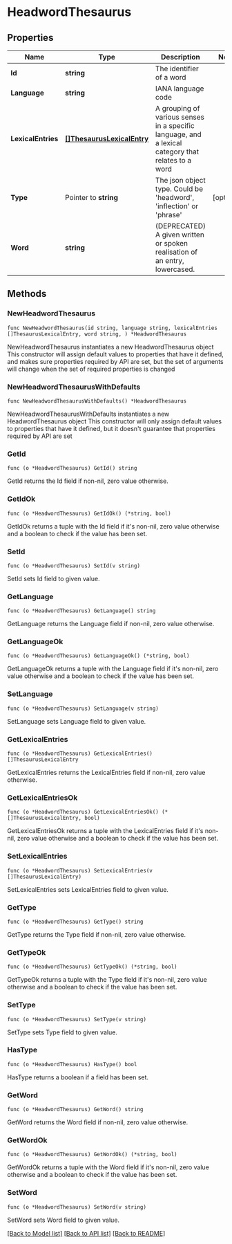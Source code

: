 # HeadwordThesaurus

## Properties

Name | Type | Description | Notes
------------ | ------------- | ------------- | -------------
**Id** | **string** | The identifier of a word | 
**Language** | **string** | IANA language code | 
**LexicalEntries** | [**[]ThesaurusLexicalEntry**](ThesaurusLexicalEntry.md) | A grouping of various senses in a specific language, and a lexical category that relates to a word | 
**Type** | Pointer to **string** | The json object type. Could be &#39;headword&#39;, &#39;inflection&#39; or &#39;phrase&#39; | [optional] 
**Word** | **string** | (DEPRECATED) A given written or spoken realisation of an entry, lowercased. | 

## Methods

### NewHeadwordThesaurus

`func NewHeadwordThesaurus(id string, language string, lexicalEntries []ThesaurusLexicalEntry, word string, ) *HeadwordThesaurus`

NewHeadwordThesaurus instantiates a new HeadwordThesaurus object
This constructor will assign default values to properties that have it defined,
and makes sure properties required by API are set, but the set of arguments
will change when the set of required properties is changed

### NewHeadwordThesaurusWithDefaults

`func NewHeadwordThesaurusWithDefaults() *HeadwordThesaurus`

NewHeadwordThesaurusWithDefaults instantiates a new HeadwordThesaurus object
This constructor will only assign default values to properties that have it defined,
but it doesn't guarantee that properties required by API are set

### GetId

`func (o *HeadwordThesaurus) GetId() string`

GetId returns the Id field if non-nil, zero value otherwise.

### GetIdOk

`func (o *HeadwordThesaurus) GetIdOk() (*string, bool)`

GetIdOk returns a tuple with the Id field if it's non-nil, zero value otherwise
and a boolean to check if the value has been set.

### SetId

`func (o *HeadwordThesaurus) SetId(v string)`

SetId sets Id field to given value.


### GetLanguage

`func (o *HeadwordThesaurus) GetLanguage() string`

GetLanguage returns the Language field if non-nil, zero value otherwise.

### GetLanguageOk

`func (o *HeadwordThesaurus) GetLanguageOk() (*string, bool)`

GetLanguageOk returns a tuple with the Language field if it's non-nil, zero value otherwise
and a boolean to check if the value has been set.

### SetLanguage

`func (o *HeadwordThesaurus) SetLanguage(v string)`

SetLanguage sets Language field to given value.


### GetLexicalEntries

`func (o *HeadwordThesaurus) GetLexicalEntries() []ThesaurusLexicalEntry`

GetLexicalEntries returns the LexicalEntries field if non-nil, zero value otherwise.

### GetLexicalEntriesOk

`func (o *HeadwordThesaurus) GetLexicalEntriesOk() (*[]ThesaurusLexicalEntry, bool)`

GetLexicalEntriesOk returns a tuple with the LexicalEntries field if it's non-nil, zero value otherwise
and a boolean to check if the value has been set.

### SetLexicalEntries

`func (o *HeadwordThesaurus) SetLexicalEntries(v []ThesaurusLexicalEntry)`

SetLexicalEntries sets LexicalEntries field to given value.


### GetType

`func (o *HeadwordThesaurus) GetType() string`

GetType returns the Type field if non-nil, zero value otherwise.

### GetTypeOk

`func (o *HeadwordThesaurus) GetTypeOk() (*string, bool)`

GetTypeOk returns a tuple with the Type field if it's non-nil, zero value otherwise
and a boolean to check if the value has been set.

### SetType

`func (o *HeadwordThesaurus) SetType(v string)`

SetType sets Type field to given value.

### HasType

`func (o *HeadwordThesaurus) HasType() bool`

HasType returns a boolean if a field has been set.

### GetWord

`func (o *HeadwordThesaurus) GetWord() string`

GetWord returns the Word field if non-nil, zero value otherwise.

### GetWordOk

`func (o *HeadwordThesaurus) GetWordOk() (*string, bool)`

GetWordOk returns a tuple with the Word field if it's non-nil, zero value otherwise
and a boolean to check if the value has been set.

### SetWord

`func (o *HeadwordThesaurus) SetWord(v string)`

SetWord sets Word field to given value.



[[Back to Model list]](../README.md#documentation-for-models) [[Back to API list]](../README.md#documentation-for-api-endpoints) [[Back to README]](../README.md)


